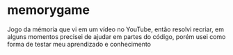# memorygame
 Jogo da mémoria que vi em um vídeo no YouTube, então resolvi recriar, em alguns momentos precisei de ajudar em partes do código, porém usei como forma de testar meu aprendizado e conhecimento 
